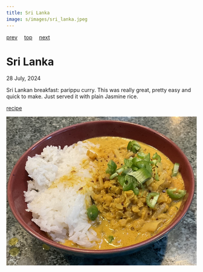 ```yaml
---
title: Sri Lanka
image: s/images/sri_lanka.jpeg
---
```

[prev](spain.md)&emsp;
[top](../index.md)&emsp;
[next](sudan.md)
# Sri Lanka
28 July, 2024

Sri Lankan breakfast: parippu curry. This was really great, pretty
easy and quick to make. Just served it with plain Jasmine rice.

[recipe](https://www.196flavors.com/sri-lanka-parippu-curry/)

![breakfast](images/sri_lanka.jpeg)
